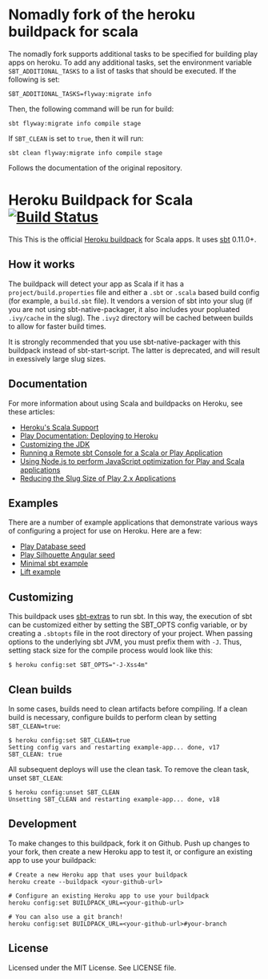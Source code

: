 Nomadly fork of the heroku buildpack for scala
============

The nomadly fork supports additional tasks to be specified for building play apps on heroku. To add any additional tasks, set the environment variable `SBT_ADDITIONAL_TASKS` to a list of tasks that should be executed. If the following is set:

    SBT_ADDITIONAL_TASKS=flyway:migrate info
    
Then, the following command will be run for build:

    sbt flyway:migrate info compile stage
    
If `SBT_CLEAN` is set to `true`, then it will run:

    sbt clean flyway:migrate info compile stage
    
Follows the documentation of the original repository.

Heroku Buildpack for Scala [![Build Status](https://travis-ci.org/heroku/heroku-buildpack-scala.svg?branch=master)](https://travis-ci.org/heroku/heroku-buildpack-scala)
=========================

This This is the official [Heroku buildpack](http://devcenter.heroku.com/articles/buildpacks) for Scala apps.
It uses [sbt](https://github.com/harrah/xsbt/) 0.11.0+.

How it works
-----

The buildpack will detect your app as Scala if it has a `project/build.properties` file and either a `.sbt` or `.scala` based build config (for example, a `build.sbt` file).  It vendors a version of sbt into your slug (if you are not using sbt-native-packager, it also includes your popluated `.ivy/cache` in the slug).  The `.ivy2` directory will be cached between builds to allow for faster build times.

It is strongly recommended that you use sbt-native-packager with this buildpack instead of sbt-start-script. The latter is deprecated, and will result in exessively large slug sizes. 

Documentation
------------

For more information about using Scala and buildpacks on Heroku, see these articles:

*  [Heroku's Scala Support](https://devcenter.heroku.com/articles/scala-support)
*  [Play Documentation: Deploying to Heroku](https://playframework.com/documentation/2.3.x/ProductionHeroku)
*  [Customizing the JDK](https://devcenter.heroku.com/articles/customizing-the-jdk)
*  [Running a Remote sbt Console for a Scala or Play Application ](https://devcenter.heroku.com/articles/running-a-remote-sbt-console-for-a-scala-or-play-application)
*  [Using Node.js to perform JavaScript optimization for Play and Scala applications](https://devcenter.heroku.com/articles/using-node-js-to-perform-javascript-optimization-for-play-and-scala-applications)
*  [Reducing the Slug Size of Play 2.x Applications](https://devcenter.heroku.com/articles/reducing-the-slug-size-of-play-2-x-applications)

Examples
------------

There are a number of example applications that demonstrate various ways of configuring a project for use on Heroku. Here are a few:

*  [Play Database seed](https://github.com/mkbehbehani/play-heroku-seed)
*  [Play Silhouette Angular seed](https://github.com/mohiva/play-silhouette-angular-seed)
*  [Minimal sbt example](https://github.com/kissaten/sbt-minimal-scala-sample)
*  [Lift example](https://github.com/kissaten/lift-2.5-sample)

Customizing
-----------

This buildpack uses [sbt-extras](https://github.com/paulp/sbt-extras) to run sbt.
In this way, the execution of sbt can be customized either by setting
the SBT_OPTS config variable, or by creating a `.sbtopts` file in the
root directory of your project. When passing options to the underlying
sbt JVM, you must prefix them with `-J`. Thus, setting stack size for
the compile process would look like this:

```
$ heroku config:set SBT_OPTS="-J-Xss4m"
```

Clean builds
------------

In some cases, builds need to clean artifacts before compiling. If a clean build is necessary, configure builds to perform clean by setting `SBT_CLEAN=true`:

```sh-session
$ heroku config:set SBT_CLEAN=true
Setting config vars and restarting example-app... done, v17
SBT_CLEAN: true
```

All subsequent deploys will use the clean task. To remove the clean task, unset `SBT_CLEAN`:

```sh-session
$ heroku config:unset SBT_CLEAN
Unsetting SBT_CLEAN and restarting example-app... done, v18
```

Development
-------

To make changes to this buildpack, fork it on Github. Push up changes to your fork, then create a new Heroku app to test it, or configure an existing app to use your buildpack:

```
# Create a new Heroku app that uses your buildpack
heroku create --buildpack <your-github-url>

# Configure an existing Heroku app to use your buildpack
heroku config:set BUILDPACK_URL=<your-github-url>

# You can also use a git branch!
heroku config:set BUILDPACK_URL=<your-github-url>#your-branch
```

License
-------

Licensed under the MIT License. See LICENSE file.
